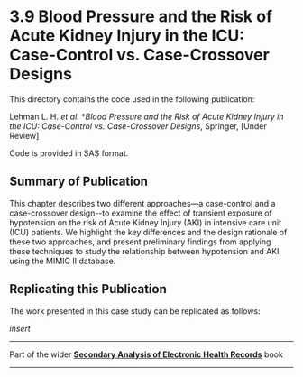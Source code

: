 # 3.9 Blood Pressure and the Risk of Acute Kidney Injury in the ICU: Case-Control vs. Case-Crossover Designs

This directory contains the code used in the following publication:

Lehman L. H. *et al.* **Blood Pressure and the Risk of Acute Kidney Injury in the ICU: Case-Control vs. Case-Crossover Designs*, Springer, [Under Review]

Code is provided in SAS format.

## Summary of Publication

This chapter describes two different approaches—a case-control and a case-crossover design--to examine the effect of transient exposure of hypotension on the risk of Acute Kidney Injury (AKI) in intensive care unit (ICU) patients.  We highlight the key differences and the design rationale of these two approaches, and present preliminary findings from applying these techniques to study the relationship between hypotension and AKI using the MIMIC II database.

## Replicating this Publication

The work presented in this case study can be replicated as follows:

*insert*


***
Part of the wider **[Secondary Analysis of Electronic Health Records](https://github.com/MIT-LCP/critical-data-book)** book
***
